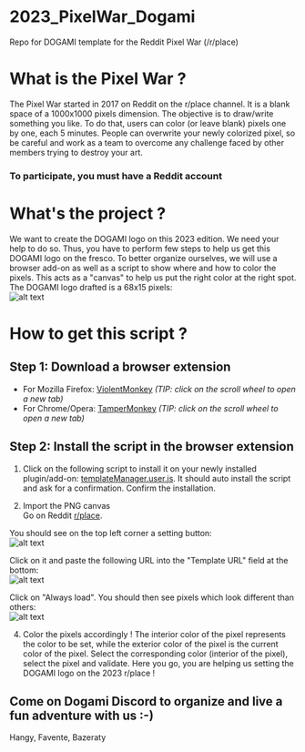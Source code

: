 # 2023_PixelWar_Dogami
Repo for DOGAMI template for the Reddit Pixel War (/r/place)

# What is the Pixel War ?
The Pixel War started in 2017 on Reddit on the r/place channel. It is a blank space of a 1000x1000 pixels dimension. The objective is to draw/write something you like. To do that, users can color (or leave blank) pixels one by one, each 5 minutes. People can overwrite your newly colorized pixel, so be careful and work as a team to overcome any challenge faced by other members trying to destroy your art.
### To participate, you must have a Reddit account

# What's the project ?
We want to create the DOGAMI logo on this 2023 edition. We need your help to do so. Thus, you have to perform few steps to help us get this DOGAMI logo on the fresco.
To better organize ourselves, we will use a browser add-on as well as a script to show where and how to color the pixels. This acts as a "canvas" to help us put the right color at the right spot. The DOGAMI logo drafted is a 68x15 pixels:  
![alt text](https://i.ibb.co/bsydZ0V/dogami-logo.png)

# How to get this script ?
## Step 1: Download a browser extension
* For Mozilla Firefox: [ViolentMonkey](https://addons.mozilla.org/en-US/firefox/addon/violentmonkey/) *(TIP: click on the scroll wheel to open a new tab)*
* For Chrome/Opera: [TamperMonkey](https://chrome.google.com/webstore/detail/tampermonkey/dhdgffkkebhmkfjojejmpbldmpobfkfo?hl=en) *(TIP: click on the scroll wheel to open a new tab)*

## Step 2: Install the script in the browser extension
1. Click on the following script to install it on your newly installed plugin/add-on: [templateManager.user.js](https://github.com/osuplace/templateManager/raw/main/dist/templateManager.user.js). It should auto install the script and ask for a confirmation. Confirm the installation.

2. Import the PNG canvas  
Go on Reddit [r/place](https://www.reddit.com/r/place/).  

You should see on the top left corner a setting button:  
![alt text](https://i.ibb.co/jHNCMBK/addon7.png)  

Click on it and paste the following URL into the "Template URL" field at the bottom:  
![alt text](https://i.ibb.co/3C4G6Jc/addon8.png)  

Click on "Always load". You should then see pixels which look different than others:  
![alt text](https://i.ibb.co/hD2vSZ9/addon9.png)  
 
4. Color the pixels accordingly !
The interior color of the pixel represents the color to be set, while the exterior color of the pixel is the current color of the pixel. Select the corresponding color (interior of the pixel), select the pixel and validate. Here you go, you are helping us setting the DOGAMI logo on the 2023 r/place !


## Come on Dogami Discord to organize and live a fun adventure with us :-)
Hangy, Favente, Bazeraty
